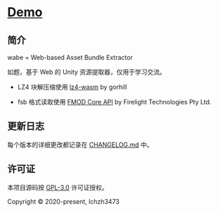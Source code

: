 # <!-- prettier-ignore -->[Demo](https://lchz&#104;3473.github.io/wabe/index "Unity资源提取器")

## 简介

wabe = Web-based Asset Bundle Extractor

如题，基于 Web 的 Unity 资源提取器，仅用于学习交流。

- LZ4 块解压缩使用 [lz4-wasm](https://github.com/gorhill/lz4-wasm) by gorhill

- fsb 格式读取使用 [FMOD Core API](https://www.fmod.com/docs/2.02/api/platforms-html5.html#fastcomp-wasm) by Firelight Technologies Pty Ltd.

<!-- ## 文档

访问 [docs.lchz&#104;.net](https://docs.lchz&#104;.net/project/$Example$) (Working in progress) -->

## 更新日志

每个版本的详细更改都记录在 [CHANGELOG.md](CHANGELOG.md) 中。

## 许可证

本项目源码按 [GPL-3.0](LICENSE) 许可证授权。

Copyright &copy; 2020-present, lchz&#104;3473
